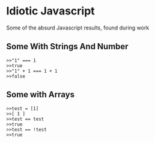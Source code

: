 # Idiotic Javascript
Some of the absurd Javascript results, found during work

## Some With Strings And Number
```
>>"1" === 1
>>true
>>"1" + 1 === 1 + 1
>>false
```

## Some with Arrays
```
>>test = [1]
>>[ 1 ]
>>test == test
>>true
>>test == !test
>>true
